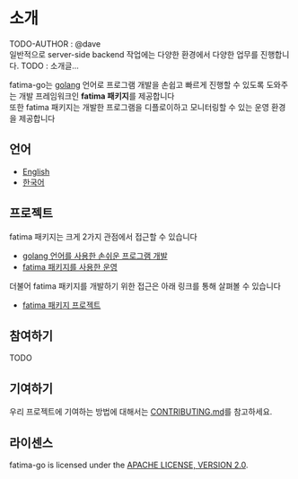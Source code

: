 # 소개

TODO-AUTHOR : @dave<br>
일반적으로 server-side backend 작업에는 다양한 환경에서 다양한 업무를 진행합니다.
TODO : 소개글...

fatima-go는 [golang](https://go.dev/) 언어로 프로그램 개발을 손쉽고 빠르게 진행할 수 있도록 도와주는 개발 프레임워크인 **fatima 패키지**를 제공합니다<BR>
또한 fatima 패키지는 개발한 프로그램을 디플로이하고 모니터링할 수 있는 운영 환경을 제공합니다<BR>

## 언어

- [English](./README.md)
- [한국어](./README_kr.md)

## 프로젝트
fatima 패키지는 크게 2가지 관점에서 접근할 수 있습니다

- [golang 언어를 사용한 손쉬운 프로그램 개발](./development.md)
- [fatima 패키지를 사용한 운영](./operating.md)

더불어 fatima 패키지를 개발하기 위한 접근은 아래 링크를 통해 살펴볼 수 있습니다
- [fatima 패키지 프로젝트](./package.md)

## 참여하기

TODO

## 기여하기

우리 프로젝트에 기여하는 방법에 대해서는 [CONTRIBUTING.md](./CONTRIBUTING.md)를 참고하세요.

## 라이센스

fatima-go is licensed under the [APACHE LICENSE, VERSION 2.0](https://www.apache.org/licenses/LICENSE-2.0).
